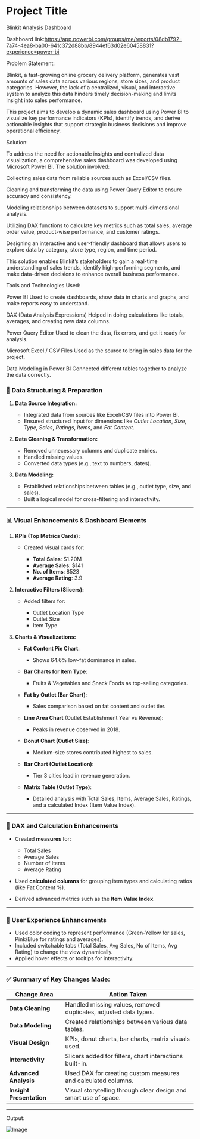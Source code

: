 # Project Title

Blinkit Analysis Dashboard

Dashboard link:https://app.powerbi.com/groups/me/reports/08db1792-7a74-4ea8-ba00-641c372d88bb/8944ef63d02e60458831?experience=power-bi

Problem Statement:

Blinkit, a fast-growing online grocery delivery platform, generates vast amounts of sales data across various regions, store sizes, and product categories. However, the lack of a centralized, visual, and interactive system to analyze this data hinders timely decision-making and limits insight into sales performance.

This project aims to develop a dynamic sales dashboard using Power BI to visualize key performance indicators (KPIs), identify trends, and derive actionable insights that support strategic business decisions and improve operational efficiency.

Solution:


To address the need for actionable insights and centralized data visualization, a comprehensive sales dashboard was developed using Microsoft Power BI. The solution involved:

Collecting sales data from reliable sources such as Excel/CSV files.

Cleaning and transforming the data using Power Query Editor to ensure accuracy and consistency.

Modeling relationships between datasets to support multi-dimensional analysis.

Utilizing DAX functions to calculate key metrics such as total sales, average order value, product-wise performance, and customer ratings.

Designing an interactive and user-friendly dashboard that allows users to explore data by category, store type, region, and time period.

This solution enables Blinkit’s stakeholders to gain a real-time understanding of sales trends, identify high-performing segments, and make data-driven decisions to enhance overall business performance.



Tools and Technologies Used:

Power BI
Used to create dashboards, show data in charts and graphs, and make reports easy to understand.

DAX (Data Analysis Expressions)
Helped in doing calculations like totals, averages, and creating new data columns.

Power Query Editor
Used to clean the data, fix errors, and get it ready for analysis.

Microsoft Excel / CSV Files
Used as the source to bring in sales data for the project.

Data Modeling in Power BI
Connected different tables together to analyze the data correctly.


### 🧩 **Data Structuring & Preparation**

1. **Data Source Integration:**

   * Integrated data from sources like Excel/CSV files into Power BI.
   * Ensured structured input for dimensions like *Outlet Location*, *Size*, *Type*, *Sales*, *Ratings*, *Items*, and *Fat Content*.

2. **Data Cleaning & Transformation:**

   * Removed unnecessary columns and duplicate entries.
   * Handled missing values.
   * Converted data types (e.g., text to numbers, dates).

3. **Data Modeling:**

   * Established relationships between tables (e.g., outlet type, size, and sales).
   * Built a logical model for cross-filtering and interactivity.

---

### 📊 **Visual Enhancements & Dashboard Elements**

1. **KPIs (Top Metrics Cards):**

   * Created visual cards for:

     * **Total Sales**: \$1.20M
     * **Average Sales**: \$141
     * **No. of Items**: 8523
     * **Average Rating**: 3.9

2. **Interactive Filters (Slicers):**

   * Added filters for:

     * Outlet Location Type
     * Outlet Size
     * Item Type

3. **Charts & Visualizations:**

   * **Fat Content Pie Chart**:

     * Shows 64.6% low-fat dominance in sales.
   * **Bar Charts for Item Type**:

     * Fruits & Vegetables and Snack Foods as top-selling categories.
   * **Fat by Outlet (Bar Chart)**:

     * Sales comparison based on fat content and outlet tier.
   * **Line Area Chart** (Outlet Establishment Year vs Revenue):

     * Peaks in revenue observed in 2018.
   * **Donut Chart (Outlet Size)**:

     * Medium-size stores contributed highest to sales.
   * **Bar Chart (Outlet Location)**:

     * Tier 3 cities lead in revenue generation.
   * **Matrix Table (Outlet Type)**:

     * Detailed analysis with Total Sales, Items, Average Sales, Ratings, and a calculated Index (Item Value Index).

---

### 🔧 **DAX and Calculation Enhancements**

* Created **measures** for:

  * Total Sales
  * Average Sales
  * Number of Items
  * Average Rating
* Used **calculated columns** for grouping item types and calculating ratios (like Fat Content %).
* Derived advanced metrics such as the **Item Value Index**.

---

### 🎯 **User Experience Enhancements**

* Used color coding to represent performance (Green-Yellow for sales, Pink/Blue for ratings and averages).
* Included switchable tabs (Total Sales, Avg Sales, No of Items, Avg Rating) to change the view dynamically.
* Applied hover effects or tooltips for interactivity.

---

### ✅ Summary of Key Changes Made:

| Change Area              | Action Taken                                                     |
| ------------------------ | ---------------------------------------------------------------- |
| **Data Cleaning**        | Handled missing values, removed duplicates, adjusted data types. |
| **Data Modeling**        | Created relationships between various data tables.               |
| **Visual Design**        | KPIs, donut charts, bar charts, matrix visuals used.             |
| **Interactivity**        | Slicers added for filters, chart interactions built-in.          |
| **Advanced Analysis**    | Used DAX for creating custom measures and calculated columns.    |
| **Insight Presentation** | Visual storytelling through clear design and smart use of space. |

---

Output:

![Image](https://github.com/user-attachments/assets/fb87e651-f246-400c-8cd2-7cc066f3231e)







    


